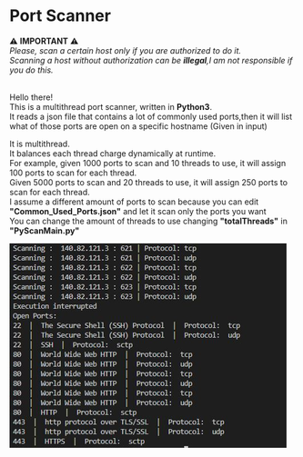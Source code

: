 # Port Scanner
:warning: <b>IMPORTANT</b> :warning: <br>
<i> Please, scan a certain host only if you are authorized to do it.<br>
 Scanning a host without authorization can be <b>illegal</b>,I am not responsible if you do this.</i> <br><br>

Hello there!<br>
This is a multithread port scanner, written in <b>Python3</b>.<br>
It reads a json file that contains a lot of commonly used ports,then it will list what of those ports are open on a specific hostname (Given in input)<br>

It is multithread.<br>
It balances each thread charge dynamically at runtime.<br> 
For example, given 1000 ports to scan and 10 threads to use, it will assign 100 ports to scan for each thread.<br>
Given 5000 ports to scan and 20 threads to use, it will assign 250 ports to scan for each thread.<br>
I assume a different amount of ports to scan because you can edit <b>"Common_Used_Ports.json"</b> and let it scan only the ports you want<br>
You can change the amount of threads to use changing <b>"totalThreads"</b> in <b>"PyScanMain.py"</b><br>

![Alt text](https://raw.githubusercontent.com/ptr-cln/Port_Scanner/main/resources/screenshots/Screenshot.JPG)<br>

 
